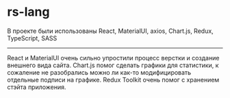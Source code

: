 # rs-lang

В проекте были использованы React, MaterialUI, axios, Chart.js, Redux, TypeScript, SASS

***

React и MaterialUI очень сильно упростили процесс верстки и создание внешнего вида сайта.
Chart.js помог сделать графики для статистики, к сожаление не разобрались можно ли как-то модифицировать отдельные подписи на графике.
Redux Toolkit очень помог с хранением стэйта приложения.